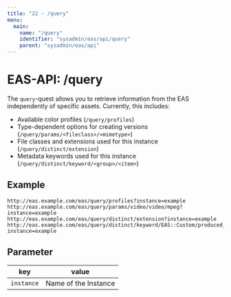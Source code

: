 ```yaml
---
title: "22 - /query"
menu:
  main:
    name: "/query"
    identifier: "sysadmin/eas/api/query"
    parent: "sysadmin/eas/api"
---
```

#  EAS-API: /query

The `query`-quest allows you to retrieve information from the EAS independently of specific assets. Currently, this includes:

* Available color profiles (`/query/profiles`)
* Type-dependent options for creating versions (`/query/params/<fileclass>/<mimetype>`)
* File classes and extensions used for this instance (`/query/distinct/extension`)
* Metadata keywords used for this instance (`/query/distinct/keyword/<group>/<item>`)

##  Example

```url
http://eas.example.com/eas/query/profiles?instance=example
http://eas.example.com/eas/query/params/video/video/mpeg?instance=example
http://eas.example.com/eas/query/distinct/extension?instance=example
http://eas.example.com/eas/query/distinct/keyword/EAS::Custom/produced_user?instance=example
```


##  Parameter


|key|value|
|---|---|
|`instance`         |Name of the Instance|


 

